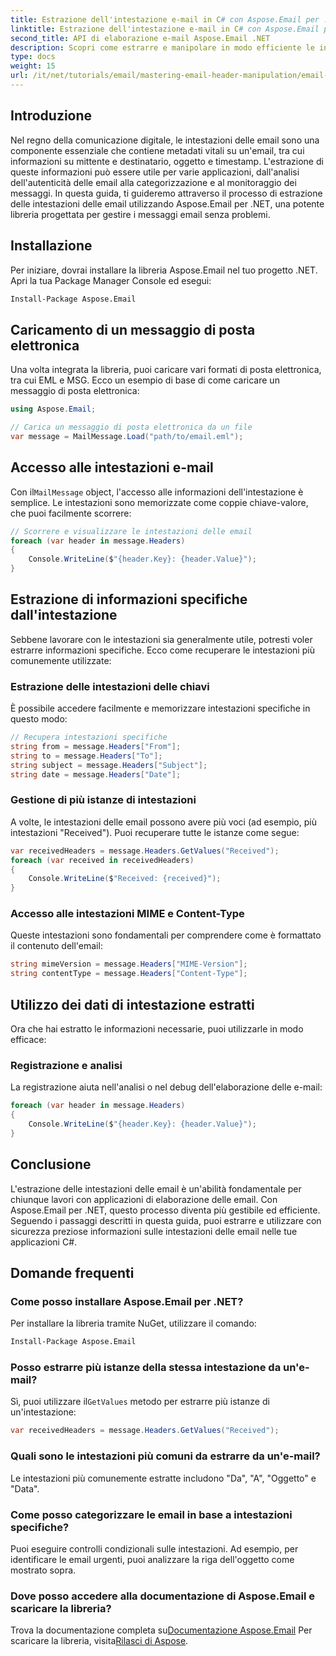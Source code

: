 ```yaml
---
title: Estrazione dell'intestazione e-mail in C# con Aspose.Email per .NET
linktitle: Estrazione dell'intestazione e-mail in C# con Aspose.Email per .NET
second_title: API di elaborazione e-mail Aspose.Email .NET
description: Scopri come estrarre e manipolare in modo efficiente le intestazioni delle email nelle tue applicazioni C# utilizzando la potente libreria Aspose.Email per .NET. Questa guida completa fornisce istruzioni dettagliate sull'accesso alle informazioni chiave delle intestazioni.
type: docs
weight: 15
url: /it/net/tutorials/email/mastering-email-header-manipulation/email-header-extraction/
---
```

## Introduzione

Nel regno della comunicazione digitale, le intestazioni delle email sono una componente essenziale che contiene metadati vitali su un'email, tra cui informazioni su mittente e destinatario, oggetto e timestamp. L'estrazione di queste informazioni può essere utile per varie applicazioni, dall'analisi dell'autenticità delle email alla categorizzazione e al monitoraggio dei messaggi. In questa guida, ti guideremo attraverso il processo di estrazione delle intestazioni delle email utilizzando Aspose.Email per .NET, una potente libreria progettata per gestire i messaggi email senza problemi.

## Installazione

Per iniziare, dovrai installare la libreria Aspose.Email nel tuo progetto .NET. Apri la tua Package Manager Console ed esegui:

```bash
Install-Package Aspose.Email
```

## Caricamento di un messaggio di posta elettronica

Una volta integrata la libreria, puoi caricare vari formati di posta elettronica, tra cui EML e MSG. Ecco un esempio di base di come caricare un messaggio di posta elettronica:

```csharp
using Aspose.Email;

// Carica un messaggio di posta elettronica da un file
var message = MailMessage.Load("path/to/email.eml");
```

## Accesso alle intestazioni e-mail

 Con il`MailMessage` object, l'accesso alle informazioni dell'intestazione è semplice. Le intestazioni sono memorizzate come coppie chiave-valore, che puoi facilmente scorrere:

```csharp
// Scorrere e visualizzare le intestazioni delle email
foreach (var header in message.Headers)
{
    Console.WriteLine($"{header.Key}: {header.Value}");
}
```

## Estrazione di informazioni specifiche dall'intestazione

Sebbene lavorare con le intestazioni sia generalmente utile, potresti voler estrarre informazioni specifiche. Ecco come recuperare le intestazioni più comunemente utilizzate:

### Estrazione delle intestazioni delle chiavi

È possibile accedere facilmente e memorizzare intestazioni specifiche in questo modo:

```csharp
// Recupera intestazioni specifiche
string from = message.Headers["From"];
string to = message.Headers["To"];
string subject = message.Headers["Subject"];
string date = message.Headers["Date"];
```

### Gestione di più istanze di intestazioni

A volte, le intestazioni delle email possono avere più voci (ad esempio, più intestazioni "Received"). Puoi recuperare tutte le istanze come segue:

```csharp
var receivedHeaders = message.Headers.GetValues("Received");
foreach (var received in receivedHeaders)
{
    Console.WriteLine($"Received: {received}");
}
```

### Accesso alle intestazioni MIME e Content-Type

Queste intestazioni sono fondamentali per comprendere come è formattato il contenuto dell'email:

```csharp
string mimeVersion = message.Headers["MIME-Version"];
string contentType = message.Headers["Content-Type"];
```

## Utilizzo dei dati di intestazione estratti

Ora che hai estratto le informazioni necessarie, puoi utilizzarle in modo efficace:

### Registrazione e analisi

La registrazione aiuta nell'analisi o nel debug dell'elaborazione delle e-mail:

```csharp
foreach (var header in message.Headers)
{
    Console.WriteLine($"{header.Key}: {header.Value}");
}
```

## Conclusione

L'estrazione delle intestazioni delle email è un'abilità fondamentale per chiunque lavori con applicazioni di elaborazione delle email. Con Aspose.Email per .NET, questo processo diventa più gestibile ed efficiente. Seguendo i passaggi descritti in questa guida, puoi estrarre e utilizzare con sicurezza preziose informazioni sulle intestazioni delle email nelle tue applicazioni C#.

## Domande frequenti

### Come posso installare Aspose.Email per .NET?

Per installare la libreria tramite NuGet, utilizzare il comando:
```bash
Install-Package Aspose.Email
```

### Posso estrarre più istanze della stessa intestazione da un'e-mail?

 Sì, puoi utilizzare il`GetValues` metodo per estrarre più istanze di un'intestazione:
```csharp
var receivedHeaders = message.Headers.GetValues("Received");
```

### Quali sono le intestazioni più comuni da estrarre da un'e-mail?

Le intestazioni più comunemente estratte includono "Da", "A", "Oggetto" e "Data".

### Come posso categorizzare le email in base a intestazioni specifiche?

Puoi eseguire controlli condizionali sulle intestazioni. Ad esempio, per identificare le email urgenti, puoi analizzare la riga dell'oggetto come mostrato sopra.

### Dove posso accedere alla documentazione di Aspose.Email e scaricare la libreria?

 Trova la documentazione completa su[Documentazione Aspose.Email](https://reference.aspose.com/email/net/) Per scaricare la libreria, visita[Rilasci di Aspose](https://releases.aspose.com/email/net/).